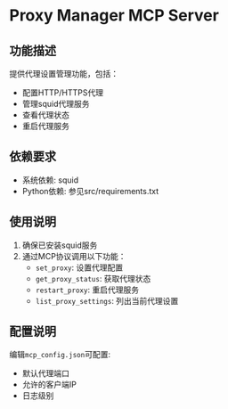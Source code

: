 # Proxy Manager MCP Server

## 功能描述
提供代理设置管理功能，包括：
- 配置HTTP/HTTPS代理
- 管理squid代理服务
- 查看代理状态
- 重启代理服务

## 依赖要求
- 系统依赖: squid
- Python依赖: 参见src/requirements.txt

## 使用说明
1. 确保已安装squid服务
2. 通过MCP协议调用以下功能：
   - `set_proxy`: 设置代理配置
   - `get_proxy_status`: 获取代理状态
   - `restart_proxy`: 重启代理服务
   - `list_proxy_settings`: 列出当前代理设置

## 配置说明
编辑`mcp_config.json`可配置:
- 默认代理端口
- 允许的客户端IP
- 日志级别